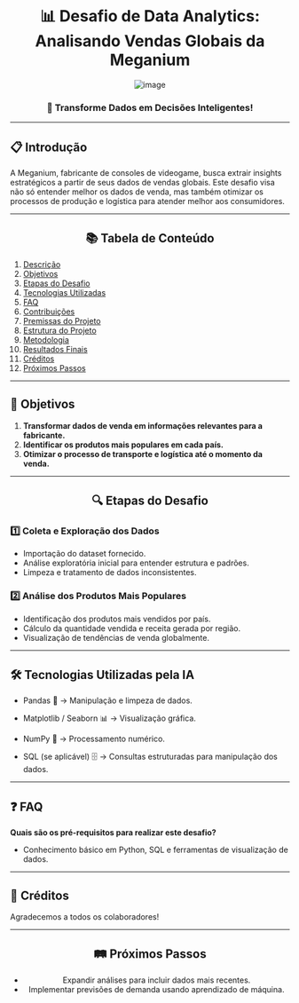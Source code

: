 <div align="center">

# 📊 Desafio de Data Analytics: Analisando Vendas Globais da Meganium

![image](https://github.com/user-attachments/assets/6a24bee0-312e-46ca-8ac1-e75df4966d9d)

### 🚀 Transforme Dados em Decisões Inteligentes!
</div>

---

## 📋 Introdução
A Meganium, fabricante de consoles de videogame, busca extrair insights estratégicos a partir de seus dados de vendas globais. Este desafio visa não só entender melhor os dados de venda, mas também otimizar os processos de produção e logística para atender melhor aos consumidores.

---

<div align="center">

## 📚 Tabela de Conteúdo
</div>

1. [Descrição](#descrição)  
2. [Objetivos](#objetivos)  
3. [Etapas do Desafio](#etapas-do-desafio)  
4. [Tecnologias Utilizadas](#tecnologias-utilizadas)  
5. [FAQ](#faq)  
6. [Contribuições](#contribuições)  
7. [Premissas do Projeto](#premissas-do-projeto)  
8. [Estrutura do Projeto](#estrutura-do-projeto)  
9. [Metodologia](#metodologia)  
10. [Resultados Finais](#resultados-finais)  
11. [Créditos](#créditos)  
12. [Próximos Passos](#próximos-passos)  

---

## 🎯 Objetivos
1. **Transformar dados de venda em informações relevantes para a fabricante.**  
2. **Identificar os produtos mais populares em cada país.**  
3. **Otimizar o processo de transporte e logística até o momento da venda.**  

---

<div align="center">

## 🔍 Etapas do Desafio
</div>

### 1️⃣ Coleta e Exploração dos Dados
- Importação do dataset fornecido.
- Análise exploratória inicial para entender estrutura e padrões.
- Limpeza e tratamento de dados inconsistentes.

### 2️⃣ Análise dos Produtos Mais Populares
- Identificação dos produtos mais vendidos por país.
- Cálculo da quantidade vendida e receita gerada por região.
- Visualização de tendências de venda globalmente.

---

## 🛠️ Tecnologias Utilizadas pela IA

- Pandas 🐼 → Manipulação e limpeza de dados.

- Matplotlib / Seaborn 📊 → Visualização gráfica.

- NumPy 🔢 → Processamento numérico.

- SQL (se aplicável) 🗄️ → Consultas estruturadas para manipulação dos dados.


---

## ❓ FAQ
**Quais são os pré-requisitos para realizar este desafio?**  
- Conhecimento básico em Python, SQL e ferramentas de visualização de dados.

---

## 🤝 Créditos
Agradecemos a todos os colaboradores!

---

<div align="center">

## 🛤️ Próximos Passos
- Expandir análises para incluir dados mais recentes.
- Implementar previsões de demanda usando aprendizado de máquina.
</div>
